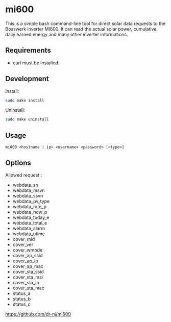 # mi600

This is a simple bash command-line tool for direct solar data requests to the Bosswerk inverter MI600. It can read the actual solar power, cumulative daily earned energy and many other inverter informations.

## Requirements

- curl must be installed.

## Development


Install:
```sh
sudo make install
```

Uninstall:
```sh
sudo make uninstall
```

## Usage
```
mi600 <hostname | ip> <username> <password> [<type>]
```
## Options
Allowed request <type>:
- webdata_sn
- webdata_msvn
- webdata_ssvn
- webdata_pv_type
- webdata_rate_p
- webdata_now_p
- webdata_today_e
- webdata_total_e
- webdata_alarm
- webdata_utime
- cover_mid
- cover_ver
- cover_wmode
- cover_ap_ssid
- cover_ap_ip
- cover_ap_mac
- cover_sta_ssid
- cover_sta_rssi
- cover_sta_ip
- cover_sta_mac
- status_a
- status_b
- status_c


https://github.com/dr-ni/mi600
